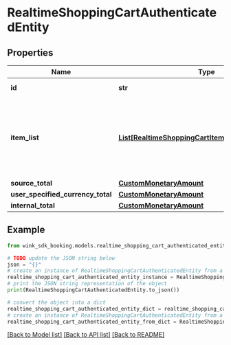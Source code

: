 # RealtimeShoppingCartAuthenticatedEntity


## Properties

Name | Type | Description | Notes
------------ | ------------- | ------------- | -------------
**id** | **str** | Shopping cart ID | 
**item_list** | [**List[RealtimeShoppingCartItemAuthenticatedEntity]**](RealtimeShoppingCartItemAuthenticatedEntity.md) | List of priced shopping cart items. Each entry is a separately booked room. | [optional] 
**source_total** | [**CustomMonetaryAmount**](CustomMonetaryAmount.md) |  | [optional] 
**user_specified_currency_total** | [**CustomMonetaryAmount**](CustomMonetaryAmount.md) |  | [optional] 
**internal_total** | [**CustomMonetaryAmount**](CustomMonetaryAmount.md) |  | [optional] 

## Example

```python
from wink_sdk_booking.models.realtime_shopping_cart_authenticated_entity import RealtimeShoppingCartAuthenticatedEntity

# TODO update the JSON string below
json = "{}"
# create an instance of RealtimeShoppingCartAuthenticatedEntity from a JSON string
realtime_shopping_cart_authenticated_entity_instance = RealtimeShoppingCartAuthenticatedEntity.from_json(json)
# print the JSON string representation of the object
print(RealtimeShoppingCartAuthenticatedEntity.to_json())

# convert the object into a dict
realtime_shopping_cart_authenticated_entity_dict = realtime_shopping_cart_authenticated_entity_instance.to_dict()
# create an instance of RealtimeShoppingCartAuthenticatedEntity from a dict
realtime_shopping_cart_authenticated_entity_from_dict = RealtimeShoppingCartAuthenticatedEntity.from_dict(realtime_shopping_cart_authenticated_entity_dict)
```
[[Back to Model list]](../README.md#documentation-for-models) [[Back to API list]](../README.md#documentation-for-api-endpoints) [[Back to README]](../README.md)


